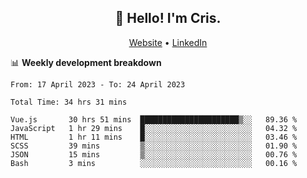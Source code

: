 
<h2 align="center">👋 Hello! I'm Cris.</h2>
<p align="center">
  <a href="https://www.criscunas.dev">Website</a> •
  <a href="https://www.linkedin.com/in/cristophercunas/">LinkedIn</a> 
</p>


📊 **Weekly development breakdown**
<!--START_SECTION:waka-->

```text
From: 17 April 2023 - To: 24 April 2023

Total Time: 34 hrs 31 mins

Vue.js       30 hrs 51 mins  ██████████████████████▒░░   89.36 %
JavaScript   1 hr 29 mins    █░░░░░░░░░░░░░░░░░░░░░░░░   04.32 %
HTML         1 hr 11 mins    █░░░░░░░░░░░░░░░░░░░░░░░░   03.46 %
SCSS         39 mins         ▒░░░░░░░░░░░░░░░░░░░░░░░░   01.90 %
JSON         15 mins         ▒░░░░░░░░░░░░░░░░░░░░░░░░   00.76 %
Bash         3 mins          ░░░░░░░░░░░░░░░░░░░░░░░░░   00.16 %
```

<!--END_SECTION:waka-->
